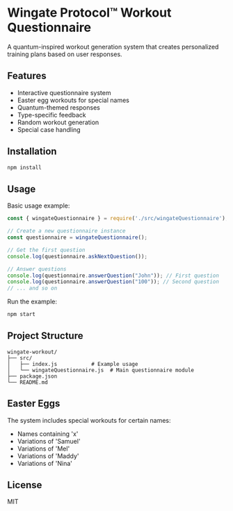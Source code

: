 # Wingate Protocol™ Workout Questionnaire

A quantum-inspired workout generation system that creates personalized training plans based on user responses.

## Features

- Interactive questionnaire system
- Easter egg workouts for special names
- Quantum-themed responses
- Type-specific feedback
- Random workout generation
- Special case handling

## Installation

```bash
npm install
```

## Usage

Basic usage example:

```javascript
const { wingateQuestionnaire } = require('./src/wingateQuestionnaire');

// Create a new questionnaire instance
const questionnaire = wingateQuestionnaire();

// Get the first question
console.log(questionnaire.askNextQuestion());

// Answer questions
console.log(questionnaire.answerQuestion("John")); // First question
console.log(questionnaire.answerQuestion("100")); // Second question
// ... and so on
```

Run the example:

```bash
npm start
```

## Project Structure

```
wingate-workout/
├── src/
│   ├── index.js           # Example usage
│   └── wingateQuestionnaire.js  # Main questionnaire module
├── package.json
└── README.md
```

## Easter Eggs

The system includes special workouts for certain names:
- Names containing 'x'
- Variations of 'Samuel'
- Variations of 'Mel'
- Variations of 'Maddy'
- Variations of 'Nina'

## License

MIT 